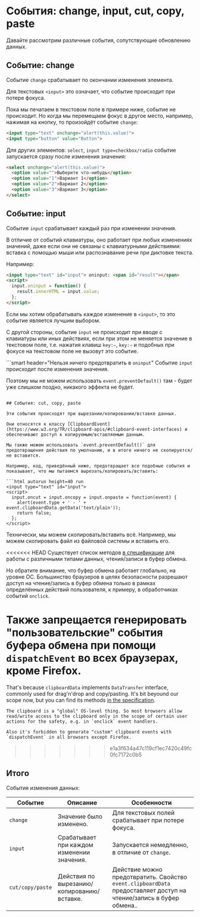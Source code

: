 # События: change, input, cut, copy, paste

Давайте рассмотрим различные события, сопутствующие обновлению данных.

## Событие: change

Событие `change` срабатывает по окончании изменения элемента.

Для текстовых `<input>` это означает, что событие происходит при потере фокуса.

Пока мы печатаем в текстовом поле в примере ниже, событие не происходит. Но когда мы перемещаем фокус в другое место, например, нажимая на кнопку, то произойдёт событие `change`:

```html autorun height=40 run
<input type="text" onchange="alert(this.value)">
<input type="button" value="Button">
```

Для других элементов: `select`, `input type=checkbox/radio` событие запускается сразу после изменения значения:

```html autorun height=40 run
<select onchange="alert(this.value)">
  <option value="">Выберите что-нибудь</option>
  <option value="1">Вариант 1</option>
  <option value="2">Вариант 2</option>
  <option value="3">Вариант 3</option>
</select>
```

## Событие: input

Событие `input` срабатывает каждый раз при изменении значения.

В отличие от событий клавиатуры, оно работает при любых изменениях значений, даже если они не связаны с клавиатурными действиями: вставка с помощью мыши или распознавание речи при диктовке текста.

Например:

```html autorun height=40 run
<input type="text" id="input"> oninput: <span id="result"></span>
<script>
  input.oninput = function() {
    result.innerHTML = input.value;
  };
</script>
```

Если мы хотим обрабатывать каждое изменение в `<input>`, то это событие является лучшим выбором.

С другой стороны, событие `input` не происходит при вводе с клавиатуры или иных действиях, если при этом не меняется значение в текстовом поле, т.е. нажатия клавиш `key:⇦`, `key:⇨` и подобных при фокусе на текстовом поле не вызовут это событие.

```smart header="Нельзя ничего предотвратить в `oninput`"
Событие `input` происходит после изменения значения.

Поэтому мы не можем использовать `event.preventDefault()` там - будет уже слишком поздно, никакого эффекта не будет.
```

## События: cut, copy, paste

Эти события происходят при вырезании/копировании/вставке данных.

Они относятся к классу [ClipboardEvent](https://www.w3.org/TR/clipboard-apis/#clipboard-event-interfaces) и обеспечивают доступ к копируемым/вставляемым данным.

Мы также можем использовать `event.preventDefault()` для предотвращения действия по умолчанию, и в итоге ничего не скопируется/не вставится.

Например, код, приведённый ниже, предотвращает все подобные события и показывает, что мы пытаемся вырезать/копировать/вставить:

```html autorun height=40 run
<input type="text" id="input">
<script>
  input.oncut = input.oncopy = input.onpaste = function(event) {
    alert(event.type + ' - ' + event.clipboardData.getData('text/plain'));
    return false;
  };
</script>
```

Технически, мы можем скопировать/вставить всё. Например, мы можем скопировать файл из файловой системы и вставить его.

<<<<<<< HEAD
Существует список методов [в спецификации](https://www.w3.org/TR/clipboard-apis/#dfn-datatransfer) для работы с различными типами данных, чтения/записи в буфер обмена.

Но обратите внимание, что буфер обмена работает глобально, на уровне ОС. Большинство браузеров в целях безопасности разрешают доступ на чтение/запись в буфер обмена только в рамках определённых действий пользователя, к примеру, в обработчиках событий `onclick`.

Также запрещается генерировать "пользовательские" события буфера обмена при помощи `dispatchEvent` во всех браузерах, кроме Firefox.
=======
That's because `clipboardData` implements `DataTransfer` interface, commonly used for drag'n'drop and copy/pasting. It's bit beyound our scope now, but you can find its methods [in the specification](https://html.spec.whatwg.org/multipage/dnd.html#the-datatransfer-interface).

```warn header="ClipboardAPI: user safety restrictions"
The clipboard is a "global" OS-level thing. So most browsers allow read/write access to the clipboard only in the scope of certain user actions for the safety, e.g. in `onclick` event handlers.

Also it's forbidden to generate "custom" clipboard events with `dispatchEvent` in all browsers except Firefox.
```
>>>>>>> e1a3f634a47c119cf1ec7420c49fc0fc7172c0b5

## Итого

События изменения данных:

| Событие | Описание | Особенности |
|---------|----------|-------------|
| `change`| Значение было изменено. | Для текстовых полей срабатывает при потере фокуса. |
| `input` | Срабатывает при каждом изменении значения. | Запускается немедленно, в отличие от `change`. |
| `cut/copy/paste` | Действия по вырезанию/копированию/вставке. | Действие можно предотвратить. Свойство `event.clipboardData` предоставляет доступ на чтение/запись в буфер обмена.. |
